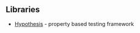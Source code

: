 ## Libraries

* [Hypothesis](https://hypothesis.readthedocs.io/en/latest/) - property based testing framework
